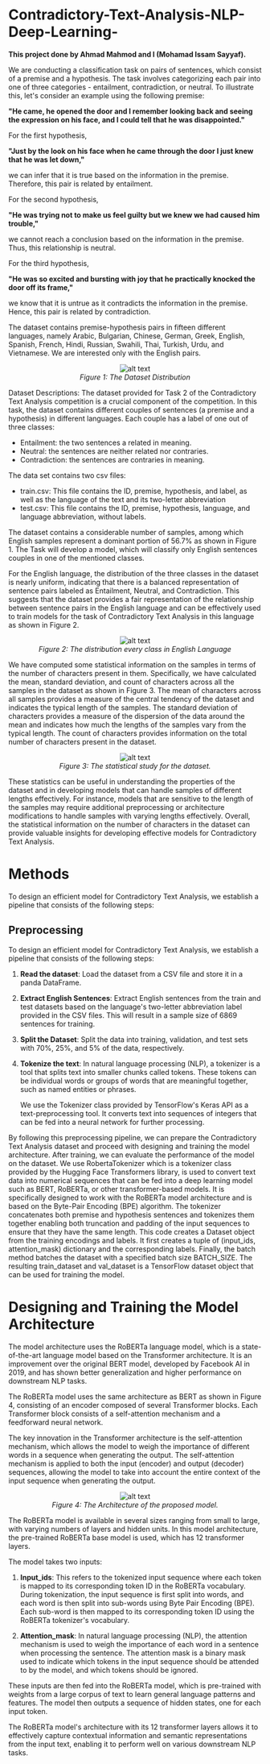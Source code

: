 # Contradictory-Text-Analysis-NLP-Deep-Learning-
**This project done by Ahmad Mahmod and I (Mohamad Issam Sayyaf).**


 We are conducting a classification task on pairs of sentences, which consist of a premise and a hypothesis. The task involves categorizing each pair into one of three categories - entailment, contradiction, or neutral. To illustrate this, let's consider an example using the following premise:

**"He came, he opened the door and I remember looking back and seeing the expression on his face, and I could tell that he was disappointed."**

For the first hypothesis,

**"Just by the look on his face when he came through the door I just knew that he was let down,"**

we can infer that it is true based on the information in the premise. Therefore, this pair is related by entailment.

For the second hypothesis,

**"He was trying not to make us feel guilty but we knew we had caused him trouble,"**

we cannot reach a conclusion based on the information in the premise. Thus, this relationship is neutral.

For the third hypothesis,

**"He was so excited and bursting with joy that he practically knocked the door off its frame,"**

we know that it is untrue as it contradicts the information in the premise. Hence, this pair is related by contradiction.

The dataset contains premise-hypothesis pairs in fifteen different languages, namely Arabic, Bulgarian, Chinese, German, Greek, English, Spanish, French, Hindi, Russian, Swahili, Thai, Turkish, Urdu, and Vietnamese. We are interested only with the English pairs.


<p align="center">
  <img src="https://github.com/IssamSayyaf/Contradictory-Text-Analysis-NLP-Deep-Learning-/blob/main/images/New%20Bitmap%20Image.bmp" alt="alt text" width="width" height="height" />
  <br>
  <em>Figure 1: The Dataset Distribution</em>
</p>

Dataset Descriptions:
The dataset provided for Task 2 of the Contradictory Text Analysis competition is a crucial component of the competition. In this task, the dataset contains different couples of sentences (a premise and a hypothesis) in different languages. Each couple has a label of one out of three classes:

- Entailment: the two sentences a related in meaning.
- Neutral: the sentences are neither related nor contraries.
- Contradiction: the sentences are contraries in meaning.

The data set contains two csv files:

- train.csv: This file contains the ID, premise, hypothesis, and label, as well as the language of the text and its two-letter abbreviation
- test.csv: This file contains the ID, premise, hypothesis, language, and language abbreviation, without labels.

The dataset contains a considerable number of samples, among which English samples represent a dominant portion of 56.7% as shown in Figure 1. The Task will develop a model, which will classify only English sentences couples in one of the mentioned classes.

For the English language, the distribution of the three classes in the dataset is nearly uniform, indicating that there is a balanced representation of sentence pairs labeled as Entailment, Neutral, and Contradiction. This suggests that the dataset provides a fair representation of the relationship between sentence pairs in the English language and can be effectively used to train models for the task of Contradictory Text Analysis in this language as shown in Figure 2.

<p align="center">
  <img src="https://drive.google.com/uc?id=1-MWiR2zllSEPMTS2txhmyz8PJmUb29TE" alt="alt text" width="width" height="height" />
  <br>
  <em>Figure 2: The distribution every class in English Language</em>
</p>


We have computed some statistical information on the samples in terms of the number of characters present in them. Specifically, we have calculated the mean, standard deviation, and count of characters across all the samples in the dataset as shown in Figure 3.
The mean of characters across all samples provides a measure of the central tendency of the dataset and indicates the typical length of the samples. The standard deviation of characters provides a measure of the dispersion of the data around the mean and indicates how much the lengths of the samples vary from the typical length. The count of characters provides information on the total number of characters present in the dataset.


<p align="center">
  <img src="https://drive.google.com/uc?id=1-N5O45jUOpQHNOOM0ePDyyy4BnNnPwFX" alt="alt text" width="width" height="height" />
  <br>
  <em>Figure 3: The statistical study for the dataset.</em>
</p>
These statistics can be useful in understanding the properties of the dataset and in developing models that can handle samples of different lengths effectively. For instance, models that are sensitive to the length of the samples may require additional preprocessing or architecture modifications to handle samples with varying lengths effectively. Overall, the statistical information on the number of characters in the dataset can provide valuable insights for developing effective models for Contradictory Text Analysis. 
 
# Methods
To design an efficient model for Contradictory Text Analysis, we establish a pipeline that consists of the following steps:
## Preprocessing

To design an efficient model for Contradictory Text Analysis, we establish a pipeline that consists of the following steps:

1. **Read the dataset**:
Load the dataset from a CSV file and store it in a panda DataFrame.

2. **Extract English Sentences**:
Extract English sentences from the train and test datasets based on the language's two-letter abbreviation label provided in the CSV files. This will result in a sample size of 6869 sentences for training.

3. **Split the Dataset**:
Split the data into training, validation, and test sets with 70%, 25%, and 5% of the data, respectively.

4. **Tokenize the text**:
In natural language processing (NLP), a tokenizer is a tool that splits text into smaller chunks called tokens. These tokens can be individual words or groups of words that are meaningful together, such as named entities or phrases.

   We use the Tokenizer class provided by TensorFlow's Keras API as a text-preprocessing tool. It converts text into sequences of integers that can be fed into a neural network for further processing.

By following this preprocessing pipeline, we can prepare the Contradictory Text Analysis dataset and proceed with designing and training the model architecture. After training, we can evaluate the performance of the model on the dataset. We use RobertaTokenizer which is a tokenizer class provided by the Hugging Face Transformers library, is used to convert text data into numerical sequences that can be fed into a deep learning model such as BERT, RoBERTa, or other transformer-based models. It is specifically designed to work with the RoBERTa model architecture and is based on the Byte-Pair Encoding (BPE) algorithm.
The tokenizer concatenates both premise and hypothesis sentences and tokenizes them together enabling both truncation and padding of the input sequences to ensure that they have the same length.
This code creates a Dataset object from the training encodings and labels. It first creates a tuple of (input_ids, attention_mask) dictionary and the corresponding labels. Finally, the batch method batches the dataset with a specified batch size BATCH_SIZE. The resulting train_dataset and val_dataset is a TensorFlow dataset object that can be used for training the model.

# Designing and Training the Model Architecture

The model architecture uses the RoBERTa language model, which is a state-of-the-art language model based on the Transformer architecture. It is an improvement over the original BERT model, developed by Facebook AI in 2019, and has shown better generalization and higher performance on downstream NLP tasks.

The RoBERTa model uses the same architecture as BERT as shown in Figure 4, consisting of an encoder composed of several Transformer blocks. Each Transformer block consists of a self-attention mechanism and a feedforward neural network.

The key innovation in the Transformer architecture is the self-attention mechanism, which allows the model to weigh the importance of different words in a sequence when generating the output. The self-attention mechanism is applied to both the input (encoder) and output (decoder) sequences, allowing the model to take into account the entire context of the input sequence when generating the output.

<p align="center">
  <img src="https://github.com/IssamSayyaf/Contradictory-Text-Analysis-NLP-Deep-Learning-/blob/main/images/The%20architecture%20RoBERTa%20model.png" alt="alt text" width="width" height="height" />
  <br>
  <em>Figure 4: The Architecture of the proposed model.</em>
</p>



The RoBERTa model is available in several sizes ranging from small to large, with varying numbers of layers and hidden units. In this model architecture, the pre-trained RoBERTa base model is used, which has 12 transformer layers.



The model takes two inputs:

1. **Input_ids**: This refers to the tokenized input sequence where each token is mapped to its corresponding token ID in the RoBERTa vocabulary. During tokenization, the input sequence is first split into words, and each word is then split into sub-words using Byte Pair Encoding (BPE). Each sub-word is then mapped to its corresponding token ID using the RoBERTa tokenizer's vocabulary.

2. **Attention_mask**: In natural language processing (NLP), the attention mechanism is used to weigh the importance of each word in a sentence when processing the sentence. The attention mask is a binary mask used to indicate which tokens in the input sequence should be attended to by the model, and which tokens should be ignored.


These inputs are then fed into the RoBERTa model, which is pre-trained with weights from a large corpus of text to learn general language patterns and features. The model then outputs a sequence of hidden states, one for each input token.

The RoBERTa model's architecture with its 12 transformer layers allows it to effectively capture contextual information and semantic representations from the input text, enabling it to perform well on various downstream NLP tasks.




